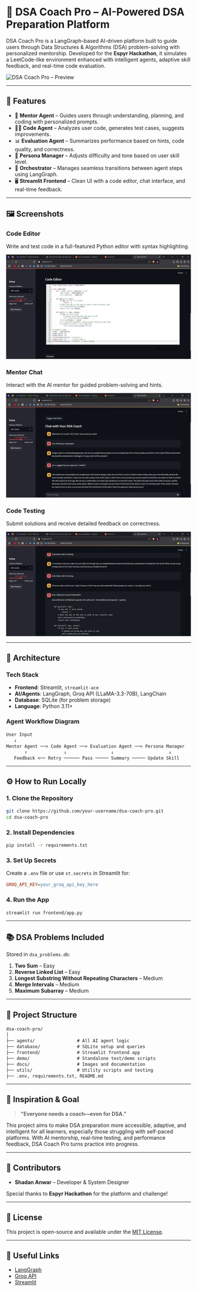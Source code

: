 # 🧠 DSA Coach Pro – AI-Powered DSA Preparation Platform

DSA Coach Pro is a LangGraph-based AI-driven platform built to guide users through Data Structures & Algorithms (DSA) problem-solving with personalized mentorship. Developed for the **Espyr Hackathon**, it simulates a LeetCode-like environment enhanced with intelligent agents, adaptive skill feedback, and real-time code evaluation.

![DSA Coach Pro – Preview](docs/Ultimate_Prompt_for_Espyr_Hackathon.jpg)

---

## 🚀 Features

- 💬 **Mentor Agent** – Guides users through understanding, planning, and coding with personalized prompts.
- 🧑‍💻 **Code Agent** – Analyzes user code, generates test cases, suggests improvements.
- 📊 **Evaluation Agent** – Summarizes performance based on hints, code quality, and correctness.
- 🎯 **Persona Manager** – Adjusts difficulty and tone based on user skill level.
- 🧠 **Orchestrator** – Manages seamless transitions between agent steps using LangGraph.
- 🖥️ **Streamlit Frontend** – Clean UI with a code editor, chat interface, and real-time feedback.

---

## 🖼️ Screenshots

### Code Editor
Write and test code in a full-featured Python editor with syntax highlighting.

![Code Editor](docs/code_editor.jpg)

### Mentor Chat
Interact with the AI mentor for guided problem-solving and hints.

![Mentor Chat](docs/mentor_chat.jpg)

### Code Testing
Submit solutions and receive detailed feedback on correctness.

![Testing Code](docs/testing_code.jpg)

---

## 🧩 Architecture

### Tech Stack
- **Frontend**: Streamlit, `streamlit-ace`
- **AI/Agents**: LangGraph, Groq API (LLaMA-3.3-70B), LangChain
- **Database**: SQLite (for problem storage)
- **Language**: Python 3.11+

### Agent Workflow Diagram

```plaintext
User Input
   ↓
Mentor Agent ──> Code Agent ──> Evaluation Agent ──> Persona Manager
       ↑              ↓                 ↓                     ↓
   Feedback <── Retry ────── Pass ───── Summary ───── Update Skill
```

---

## ⚙️ How to Run Locally

### 1. Clone the Repository

```bash
git clone https://github.com/your-username/dsa-coach-pro.git
cd dsa-coach-pro
```

### 2. Install Dependencies

```bash
pip install -r requirements.txt
```

### 3. Set Up Secrets

Create a `.env` file or use `st.secrets` in Streamlit for:

```ini
GROQ_API_KEY=your_groq_api_key_here
```

### 4. Run the App

```bash
streamlit run frontend/app.py
```

---

## 📚 DSA Problems Included

Stored in `dsa_problems.db`:

1. **Two Sum** – Easy
2. **Reverse Linked List** – Easy
3. **Longest Substring Without Repeating Characters** – Medium
4. **Merge Intervals** – Medium
5. **Maximum Subarray** – Medium

---

## 📁 Project Structure

```
dsa-coach-pro/
│
├── agents/                # All AI agent logic
├── database/              # SQLite setup and queries
├── frontend/              # Streamlit frontend app
├── demo/                  # Standalone test/demo scripts
├── docs/                  # Images and documentation
├── utils/                 # Utility scripts and testing
├── .env, requirements.txt, README.md
```

---

## 🧠 Inspiration & Goal

> **"Everyone needs a coach—even for DSA."**

This project aims to make DSA preparation more accessible, adaptive, and intelligent for all learners, especially those struggling with self-paced platforms. With AI mentorship, real-time testing, and performance feedback, DSA Coach Pro turns practice into progress.

---

## 🤝 Contributors

* **Shadan Anwar** – Developer & System Designer

Special thanks to **Espyr Hackathon** for the platform and challenge!

---

## 📌 License

This project is open-source and available under the [MIT License](LICENSE).

---

## 🔗 Useful Links

* [LangGraph](https://github.com/langchain-ai/langgraph)
* [Groq API](https://console.groq.com/)
* [Streamlit](https://streamlit.io/)
